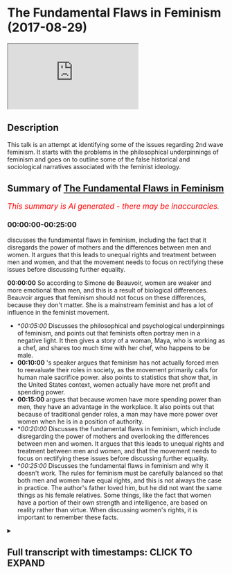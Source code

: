 # The Fundamental Flaws in Feminism (2017-08-29)

<iframe loading='lazy' allow='autoplay' src='https://www.youtube.com/embed/IKhIeCF1kPY'></iframe>

## Description

This talk is an attempt at identifying some of the issues regarding 2nd wave feminism. It starts with the problems in the  philosophical underpinnings of feminism and goes on to outline some of the false historical and sociological narratives associated with the feminist ideology.

## Summary of [The Fundamental Flaws in Feminism](https://www.youtube.com/watch?v=IKhIeCF1kPY)


*<span style="color:red; font-size:125%">This summary is AI generated - there may be inaccuracies</span>. [](/)*

### <a onclick="modifyYTiframeseektime('0')">00:00:00-00:25:00</a>

 discusses the fundamental flaws in feminism, including the fact that it disregards the power of mothers and the differences between men and women. It argues that this leads to unequal rights and treatment between men and women, and that the movement needs to focus on rectifying these issues before discussing further equality.

**<a onclick="modifyYTiframeseektime('0')">00:00:00</a>** So according to Simone de Beauvoir, women are weaker and more emotional than men, and this is a result of biological differences. Beauvoir argues that feminism should not focus on these differences, because they don't matter. She is a mainstream feminist and has a lot of influence in the feminist movement.
* **<a onclick="modifyYTiframeseektime('300')">00:05:00</a>* Discusses the philosophical and psychological underpinnings of feminism, and points out that feminists often portray men in a negative light. It then gives a story of a woman, Maya, who is working as a chef, and shares too much time with her chef, who happens to be male.
* **<a onclick="modifyYTiframeseektime('600')">00:10:00</a>** 's speaker argues that feminism has not actually forced men to reevaluate their roles in society, as the movement primarily calls for human male sacrifice power. also points to statistics that show that, in the United States context, women actually have more net profit and spending power.
* **<a onclick="modifyYTiframeseektime('900')">00:15:00</a>**  argues that because women have more spending power than men, they have an advantage in the workplace. It also points out that because of traditional gender roles, a man may have more power over women when he is in a position of authority.
* **<a onclick="modifyYTiframeseektime('1200')">00:20:00</a>* Discusses the fundamental flaws in feminism, which include disregarding the power of mothers and overlooking the differences between men and women. It argues that this leads to unequal rights and treatment between men and women, and that the movement needs to focus on rectifying these issues before discussing further equality.
* **<a onclick="modifyYTiframeseektime('1500')">00:25:00</a>* Discusses the fundamental flaws in feminism and why it doesn't work. The rules for feminism must be carefully balanced so that both men and women have equal rights, and this is not always the case in practice. The author's father loved him, but he did not want the same things as his female relatives. Some things, like the fact that women have a portion of their own strength and intelligence, are based on reality rather than virtue. When discussing women's rights, it is important to remember these facts.

<details><summary><h2>Full transcript with timestamps: CLICK TO EXPAND</h2></summary>

<a onclick="modifyYTiframeseektime('3')">0:00:03</a> so me also that he would you be  
<a onclick="modifyYTiframeseektime('9')">0:00:09</a> Authority Sweden is the most we're here  
<a onclick="modifyYTiframeseektime('13')">0:00:13</a> in Sweden obviously and it's the most  
<a onclick="modifyYTiframeseektime('15')">0:00:15</a> feministic country in the world  
<a onclick="modifyYTiframeseektime('17')">0:00:17</a> according to statistics let me just do  
<a onclick="modifyYTiframeseektime('18')">0:00:18</a> this as a matter of try to see what's  
<a onclick="modifyYTiframeseektime('22')">0:00:22</a> going on here put your hands up with  
<a onclick="modifyYTiframeseektime('24')">0:00:24</a> your families let's just okay let's get  
<a onclick="modifyYTiframeseektime('35')">0:00:35</a> started but I'm gonna read something out  
<a onclick="modifyYTiframeseektime('37')">0:00:37</a> ladies and gentlemen and we'll read  
<a onclick="modifyYTiframeseektime('40')">0:00:40</a> something now what I want you guys to do  
<a onclick="modifyYTiframeseektime('43')">0:00:43</a> are we to pay attention and I want you  
<a onclick="modifyYTiframeseektime('47')">0:00:47</a> to tell me whether you think what I'm  
<a onclick="modifyYTiframeseektime('49')">0:00:49</a> about to read out is sexist or not yeah  
<a onclick="modifyYTiframeseektime('52')">0:00:52</a> according to feminism are put into your  
<a onclick="modifyYTiframeseektime('53')">0:00:53</a> belief of feminism if you think I'm  
<a onclick="modifyYTiframeseektime('56')">0:00:56</a> about to read out a second story read  
<a onclick="modifyYTiframeseektime('57')">0:00:57</a> out if I say woman is more emotional  
<a onclick="modifyYTiframeseektime('63')">0:01:03</a> woman is more emotional nervous and  
<a onclick="modifyYTiframeseektime('67')">0:01:07</a> irritable and usually can manifest  
<a onclick="modifyYTiframeseektime('70')">0:01:10</a> serious psychological problems woman  
<a onclick="modifyYTiframeseektime('75')">0:01:15</a> have hormones which mean they are more  
<a onclick="modifyYTiframeseektime('77')">0:01:17</a> which way they have more stability and  
<a onclick="modifyYTiframeseektime('80')">0:01:20</a> less control make them more emotional  
<a onclick="modifyYTiframeseektime('83')">0:01:23</a> which is directly linked to vascular  
<a onclick="modifyYTiframeseektime('85')">0:01:25</a> variations palpitations redness and so  
<a onclick="modifyYTiframeseektime('89')">0:01:29</a> on and they are thus subject to  
<a onclick="modifyYTiframeseektime('91')">0:01:31</a> convulsive attacks Tears  
<a onclick="modifyYTiframeseektime('93')">0:01:33</a> nervous laughter hysterics woman is  
<a onclick="modifyYTiframeseektime('96')">0:01:36</a> weaker than man she has less muscular  
<a onclick="modifyYTiframeseektime('100')">0:01:40</a> strength fewer red blood cells a lesser  
<a onclick="modifyYTiframeseektime('103')">0:01:43</a> respiratory capacity she runs less  
<a onclick="modifyYTiframeseektime('106')">0:01:46</a> quickly lift  
<a onclick="modifyYTiframeseektime('108')">0:01:48</a> heavy weights there is practically no  
<a onclick="modifyYTiframeseektime('110')">0:01:50</a> sport in which she can compete with him  
<a onclick="modifyYTiframeseektime('113')">0:01:53</a> she cannot enter a fight with a man  
<a onclick="modifyYTiframeseektime('117')">0:01:57</a> added to that is instability lack of  
<a onclick="modifyYTiframeseektime('120')">0:02:00</a> control and fragility that we discussed  
<a onclick="modifyYTiframeseektime('125')">0:02:05</a> these are facts her grasp of the world  
<a onclick="modifyYTiframeseektime('129')">0:02:09</a> is thus more limited  
<a onclick="modifyYTiframeseektime('133')">0:02:13</a> chassé less firmness and perseverance in  
<a onclick="modifyYTiframeseektime('136')">0:02:16</a> the projects that she is also less able  
<a onclick="modifyYTiframeseektime('139')">0:02:19</a> to carry out my sense of my business  
<a onclick="modifyYTiframeseektime('142')">0:02:22</a> it sounds one as be honest it sounds  
<a onclick="modifyYTiframeseektime('145')">0:02:25</a> from a feministic perspective very  
<a onclick="modifyYTiframeseektime('147')">0:02:27</a> sexist but when you see who wrote this  
<a onclick="modifyYTiframeseektime('150')">0:02:30</a> it becomes quite interesting because the  
<a onclick="modifyYTiframeseektime('153')">0:02:33</a> person who wrote these things is Simone  
<a onclick="modifyYTiframeseektime('157')">0:02:37</a> de Beauvoir who wrote a book called the  
<a onclick="modifyYTiframeseektime('159')">0:02:39</a> second sex which is a French book which  
<a onclick="modifyYTiframeseektime('161')">0:02:41</a> is translated into many different  
<a onclick="modifyYTiframeseektime('163')">0:02:43</a> languages in 1949 sure Isis from page 42  
<a onclick="modifyYTiframeseektime('167')">0:02:47</a> to 46 47 you can look at this yourself  
<a onclick="modifyYTiframeseektime('169')">0:02:49</a> she's a feminist in fact not only any  
<a onclick="modifyYTiframeseektime('170')">0:02:50</a> feminists and not radical feminists for  
<a onclick="modifyYTiframeseektime('173')">0:02:53</a> she is a mainstream feminist which not  
<a onclick="modifyYTiframeseektime('177')">0:02:57</a> only laid the groundwork for other  
<a onclick="modifyYTiframeseektime('182')">0:03:02</a> feminists to come but she led thus the  
<a onclick="modifyYTiframeseektime('186')">0:03:06</a> erotic one philosophical underpinnings  
<a onclick="modifyYTiframeseektime('188')">0:03:08</a> of you could say even all of feminism in  
<a onclick="modifyYTiframeseektime('191')">0:03:11</a> a second way she is very very  
<a onclick="modifyYTiframeseektime('193')">0:03:13</a> influential in the feminist movement so  
<a onclick="modifyYTiframeseektime('195')">0:03:15</a> why would she say these things I mean it  
<a onclick="modifyYTiframeseektime('197')">0:03:17</a> sounds like she's going against women in  
<a onclick="modifyYTiframeseektime('199')">0:03:19</a> if I said this as a man and not promised  
<a onclick="modifyYTiframeseektime('202')">0:03:22</a> or qualified the fact that it was a  
<a onclick="modifyYTiframeseektime('204')">0:03:24</a> woman who said it was actually a main  
<a onclick="modifyYTiframeseektime('206')">0:03:26</a> feminist I could be attacked but the  
<a onclick="modifyYTiframeseektime('209')">0:03:29</a> reason why she says this and her  
<a onclick="modifyYTiframeseektime('211')">0:03:31</a> argument is as follows am how argument  
<a onclick="modifyYTiframeseektime('216')">0:03:36</a> is yes and this is the argument of  
<a onclick="modifyYTiframeseektime('218')">0:03:38</a> feminism okay the argument is yes there  
<a onclick="modifyYTiframeseektime('222')">0:03:42</a> are biological differences between men  
<a onclick="modifyYTiframeseektime('224')">0:03:44</a> and women we agree men are stronger  
<a onclick="modifyYTiframeseektime('226')">0:03:46</a> women are more emotional we understand  
<a onclick="modifyYTiframeseektime('229')">0:03:49</a> that for the most part is a true  
<a onclick="modifyYTiframeseektime('231')">0:03:51</a> statement she says we know that but her  
<a onclick="modifyYTiframeseektime('233')">0:03:53</a> argument is as follows ladies and  
<a onclick="modifyYTiframeseektime('234')">0:03:54</a> gentlemen you must know the  
<a onclick="modifyYTiframeseektime('237')">0:03:57</a> or feminism especially second wave  
<a onclick="modifyYTiframeseektime('239')">0:03:59</a> feminism the argument yes there are  
<a onclick="modifyYTiframeseektime('241')">0:04:01</a> differences however it doesn't matter  
<a onclick="modifyYTiframeseektime('246')">0:04:06</a> this is basically the other and why  
<a onclick="modifyYTiframeseektime('249')">0:04:09</a> doesn't it matter okay  
<a onclick="modifyYTiframeseektime('250')">0:04:10</a> the feminists will argue and this is  
<a onclick="modifyYTiframeseektime('253')">0:04:13</a> exactly her argument there is and this  
<a onclick="modifyYTiframeseektime('255')">0:04:15</a> is going to be a little bit complicated  
<a onclick="modifyYTiframeseektime('257')">0:04:17</a> but try your best to understand okay  
<a onclick="modifyYTiframeseektime('260')">0:04:20</a> try your best understand in philosophy  
<a onclick="modifyYTiframeseektime('263')">0:04:23</a> there's something called existentialism  
<a onclick="modifyYTiframeseektime('265')">0:04:25</a> and there's something called  
<a onclick="modifyYTiframeseektime('267')">0:04:27</a> essentialism okay so complicated  
<a onclick="modifyYTiframeseektime('270')">0:04:30</a> essentialism is the fact that you have  
<a onclick="modifyYTiframeseektime('274')">0:04:34</a> certain characteristics  
<a onclick="modifyYTiframeseektime('275')">0:04:35</a> it could be biological it could be  
<a onclick="modifyYTiframeseektime('277')">0:04:37</a> spiritual it could be whatever  
<a onclick="modifyYTiframeseektime('279')">0:04:39</a> characteristics that are part of you as  
<a onclick="modifyYTiframeseektime('281')">0:04:41</a> a human being  
<a onclick="modifyYTiframeseektime('281')">0:04:41</a> and your function is a result of those  
<a onclick="modifyYTiframeseektime('286')">0:04:46</a> things which are endowed to you they're  
<a onclick="modifyYTiframeseektime('288')">0:04:48</a> things that you have yet exist actualism  
<a onclick="modifyYTiframeseektime('292')">0:04:52</a> is the idea that you have to kind of  
<a onclick="modifyYTiframeseektime('294')">0:04:54</a> make your own purpose in life  
<a onclick="modifyYTiframeseektime('296')">0:04:56</a> this objective is your purpose in life  
<a onclick="modifyYTiframeseektime('298')">0:04:58</a> yeah so essentialism is that you act  
<a onclick="modifyYTiframeseektime('301')">0:05:01</a> according to what your your composition  
<a onclick="modifyYTiframeseektime('304')">0:05:04</a> is your essential composition and  
<a onclick="modifyYTiframeseektime('307')">0:05:07</a> existentialism as you make your own  
<a onclick="modifyYTiframeseektime('309')">0:05:09</a> purpose you make your own subjective  
<a onclick="modifyYTiframeseektime('311')">0:05:11</a> purpose and this is especially on Paul  
<a onclick="modifyYTiframeseektime('315')">0:05:15</a> Sartre exists tension is among other  
<a onclick="modifyYTiframeseektime('316')">0:05:16</a> people the feminist movement and the  
<a onclick="modifyYTiframeseektime('320')">0:05:20</a> philosophy the philosophy of feminism is  
<a onclick="modifyYTiframeseektime('323')">0:05:23</a> based really on intersectionality which  
<a onclick="modifyYTiframeseektime('324')">0:05:24</a> means we don't care about the  
<a onclick="modifyYTiframeseektime('326')">0:05:26</a> differences between man and woman for  
<a onclick="modifyYTiframeseektime('328')">0:05:28</a> the most part which are biological or  
<a onclick="modifyYTiframeseektime('331')">0:05:31</a> emotional or psychological despite those  
<a onclick="modifyYTiframeseektime('333')">0:05:33</a> differences there should be equality  
<a onclick="modifyYTiframeseektime('335')">0:05:35</a> gender status understanding yet despite  
<a onclick="modifyYTiframeseektime('339')">0:05:39</a> those differences there should be  
<a onclick="modifyYTiframeseektime('340')">0:05:40</a> equality but the question will come  
<a onclick="modifyYTiframeseektime('342')">0:05:42</a> first question we have a right to ask as  
<a onclick="modifyYTiframeseektime('344')">0:05:44</a> critical thinkers never write to us as  
<a onclick="modifyYTiframeseektime('347')">0:05:47</a> question why why should we follow  
<a onclick="modifyYTiframeseektime('352')">0:05:52</a> something subjective and why should we  
<a onclick="modifyYTiframeseektime('357')">0:05:57</a> disregard the essential properties of  
<a onclick="modifyYTiframeseektime('359')">0:05:59</a> things why should we disregard the  
<a onclick="modifyYTiframeseektime('361')">0:06:01</a> differences between men and women  
<a onclick="modifyYTiframeseektime('363')">0:06:03</a> why what proof do you have of that  
<a onclick="modifyYTiframeseektime('365')">0:06:05</a> what's the reason for that what's the  
<a onclick="modifyYTiframeseektime('367')">0:06:07</a> logic behind it and there are questions  
<a onclick="modifyYTiframeseektime('372')">0:06:12</a> that you could ask wouldn't it mean you  
<a onclick="modifyYTiframeseektime('374')">0:06:14</a> can ask is it the case is it possible  
<a onclick="modifyYTiframeseektime('376')">0:06:16</a> that when you strip men and women from  
<a onclick="modifyYTiframeseektime('379')">0:06:19</a> Delos a paternal / maternal instinct  
<a onclick="modifyYTiframeseektime('381')">0:06:21</a> meaning a man's what psychological of to  
<a onclick="modifyYTiframeseektime('385')">0:06:25</a> be a father or mother's want to be a  
<a onclick="modifyYTiframeseektime('387')">0:06:27</a> mother and you strip them away from  
<a onclick="modifyYTiframeseektime('389')">0:06:29</a> these notions would that have an effect  
<a onclick="modifyYTiframeseektime('391')">0:06:31</a> on them cycling these are saying if  
<a onclick="modifyYTiframeseektime('395')">0:06:35</a> you're saying that children sorry if  
<a onclick="modifyYTiframeseektime('398')">0:06:38</a> you're saying that your essence your  
<a onclick="modifyYTiframeseektime('400')">0:06:40</a> biological essence is not really we  
<a onclick="modifyYTiframeseektime('402')">0:06:42</a> don't care about it so long as equality  
<a onclick="modifyYTiframeseektime('405')">0:06:45</a> is oh so much footage is concerned the  
<a onclick="modifyYTiframeseektime('407')">0:06:47</a> question is why  
<a onclick="modifyYTiframeseektime('408')">0:06:48</a> now here's another point de Beauvoir the  
<a onclick="modifyYTiframeseektime('412')">0:06:52</a> same woman  
<a onclick="modifyYTiframeseektime('412')">0:06:52</a> and this is why personally I cannot  
<a onclick="modifyYTiframeseektime('415')">0:06:55</a> identify with feminism I'll tell you the  
<a onclick="modifyYTiframeseektime('417')">0:06:57</a> reason because of these things she  
<a onclick="modifyYTiframeseektime('420')">0:07:00</a> paints a picture of males men males not  
<a onclick="modifyYTiframeseektime('424')">0:07:04</a> just males in the human species but  
<a onclick="modifyYTiframeseektime('426')">0:07:06</a> males everywhere as actually inheriting  
<a onclick="modifyYTiframeseektime('430')">0:07:10</a> a kind of original sin or finger man let  
<a onclick="modifyYTiframeseektime('432')">0:07:12</a> me say where she writes talking about  
<a onclick="modifyYTiframeseektime('435')">0:07:15</a> mammals she goes the most concrete and  
<a onclick="modifyYTiframeseektime('437')">0:07:17</a> most individual life life is found in  
<a onclick="modifyYTiframeseektime('439')">0:07:19</a> mammals the split of the two vital  
<a onclick="modifyYTiframeseektime('440')">0:07:20</a> moments maintaining and creating takes  
<a onclick="modifyYTiframeseektime('442')">0:07:22</a> place definitively in the separation of  
<a onclick="modifyYTiframeseektime('443')">0:07:23</a> the sexes it is branching out and  
<a onclick="modifyYTiframeseektime('445')">0:07:25</a> considering marching out only in  
<a onclick="modifyYTiframeseektime('448')">0:07:28</a> vertebrates the mothers has the closest  
<a onclick="modifyYTiframeseektime('450')">0:07:30</a> connection to her offspring while the  
<a onclick="modifyYTiframeseektime('451')">0:07:31</a> father is more interested the whole  
<a onclick="modifyYTiframeseektime('454')">0:07:34</a> organism of the female is adapted to and  
<a onclick="modifyYTiframeseektime('456')">0:07:36</a> determined by the servitude of maternity  
<a onclick="modifyYTiframeseektime('458')">0:07:38</a> while sexual promotive is the interest  
<a onclick="modifyYTiframeseektime('459')">0:07:39</a> of the male mimicking Annie she say  
<a onclick="modifyYTiframeseektime('462')">0:07:42</a> males by nature wanted to an email by  
<a onclick="modifyYTiframeseektime('464')">0:07:44</a> nature not just human beings but  
<a onclick="modifyYTiframeseektime('466')">0:07:46</a> generally they want to they're by nature  
<a onclick="modifyYTiframeseektime('469')">0:07:49</a> yeah dominating they put women in  
<a onclick="modifyYTiframeseektime('472')">0:07:52</a> servitude positions we have to change  
<a onclick="modifyYTiframeseektime('474')">0:07:54</a> that you understand so what we have to  
<a onclick="modifyYTiframeseektime('477')">0:07:57</a> accept as men if you want to be  
<a onclick="modifyYTiframeseektime('478')">0:07:58</a> now you have to accept that you are born  
<a onclick="modifyYTiframeseektime('481')">0:08:01</a> as an oppressor by nature you're born as  
<a onclick="modifyYTiframeseektime('485')">0:08:05</a> a bad man just by virtue of being a male  
<a onclick="modifyYTiframeseektime('489')">0:08:09</a> that you have a prerogative  
<a onclick="modifyYTiframeseektime('491')">0:08:11</a> which means you you're going to want to  
<a onclick="modifyYTiframeseektime('492')">0:08:12</a> suppress a woman and in whatever which  
<a onclick="modifyYTiframeseektime('495')">0:08:15</a> way this is the kind of thing that  
<a onclick="modifyYTiframeseektime('497')">0:08:17</a> Simone de Beauvoir is trying to espouse  
<a onclick="modifyYTiframeseektime('499')">0:08:19</a> so the question here really is is this  
<a onclick="modifyYTiframeseektime('503')">0:08:23</a> substantiated psychologically  
<a onclick="modifyYTiframeseektime('506')">0:08:26</a> philosophically emotionally and  
<a onclick="modifyYTiframeseektime('507')">0:08:27</a> economically another thing could be this  
<a onclick="modifyYTiframeseektime('510')">0:08:30</a> and this is something I really want to  
<a onclick="modifyYTiframeseektime('511')">0:08:31</a> work because we talked about number one  
<a onclick="modifyYTiframeseektime('513')">0:08:33</a> the philosophical underpinnings of  
<a onclick="modifyYTiframeseektime('515')">0:08:35</a> feminism and the psychological  
<a onclick="modifyYTiframeseektime('517')">0:08:37</a> ramifications of it but a secondary  
<a onclick="modifyYTiframeseektime('519')">0:08:39</a> question are you guys with me yeah a  
<a onclick="modifyYTiframeseektime('522')">0:08:42</a> secondary question is has feminism  
<a onclick="modifyYTiframeseektime('525')">0:08:45</a> misinterpreted history come tell me so  
<a onclick="modifyYTiframeseektime('529')">0:08:49</a> yourself ma'am I want you to I'm gonna  
<a onclick="modifyYTiframeseektime('530')">0:08:50</a> give you a story let's make this total  
<a onclick="modifyYTiframeseektime('533')">0:08:53</a> more the story before we make the story  
<a onclick="modifyYTiframeseektime('536')">0:08:56</a> I want to say something one of the  
<a onclick="modifyYTiframeseektime('537')">0:08:57</a> things that feminism says and if you  
<a onclick="modifyYTiframeseektime('539')">0:08:59</a> look at almost any book of the second  
<a onclick="modifyYTiframeseektime('541')">0:09:01</a> wave one thing is common which is that  
<a onclick="modifyYTiframeseektime('544')">0:09:04</a> mothers wives their servants or slaves  
<a onclick="modifyYTiframeseektime('547')">0:09:07</a> Simone Simone de Beauvoir actually pulls  
<a onclick="modifyYTiframeseektime('550')">0:09:10</a> them slaves if you're a mother or if  
<a onclick="modifyYTiframeseektime('552')">0:09:12</a> you're a wife you are safe yes why  
<a onclick="modifyYTiframeseektime('555')">0:09:15</a> because you're in the house yeah you're  
<a onclick="modifyYTiframeseektime('558')">0:09:18</a> doing all the work of that man all right  
<a onclick="modifyYTiframeseektime('560')">0:09:20</a> good you're cooking for him you're  
<a onclick="modifyYTiframeseektime('562')">0:09:22</a> cleaning for him you know getting paid  
<a onclick="modifyYTiframeseektime('563')">0:09:23</a> for it okay you're a slave you're  
<a onclick="modifyYTiframeseektime('566')">0:09:26</a> looking after his children  
<a onclick="modifyYTiframeseektime('568')">0:09:28</a> you are a slave this is the feminist  
<a onclick="modifyYTiframeseektime('571')">0:09:31</a> narrative okay let me give you a story  
<a onclick="modifyYTiframeseektime('576')">0:09:36</a> imagine we have a woman what's the  
<a onclick="modifyYTiframeseektime('578')">0:09:38</a> popular Swedish name for almond given  
<a onclick="modifyYTiframeseektime('586')">0:09:46</a> that let's go with the chef's preference  
<a onclick="modifyYTiframeseektime('588')">0:09:48</a> is this actually alright come on Maya  
<a onclick="modifyYTiframeseektime('591')">0:09:51</a> and I share too much time with this  
<a onclick="modifyYTiframeseektime('603')">0:10:03</a> guy's so I'm is a popular feminist name  
<a onclick="modifyYTiframeseektime('612')">0:10:12</a> woman's name let's say you guys okay  
<a onclick="modifyYTiframeseektime('615')">0:10:15</a> listen to this I know she's at home now  
<a onclick="modifyYTiframeseektime('619')">0:10:19</a> yeah she has a husband and feels obliged  
<a onclick="modifyYTiframeseektime('624')">0:10:24</a> and in this context is a story should to  
<a onclick="modifyYTiframeseektime('627')">0:10:27</a> go out and work for her husband she has  
<a onclick="modifyYTiframeseektime('630')">0:10:30</a> to make the money in the house yeah the  
<a onclick="modifyYTiframeseektime('632')">0:10:32</a> husband stays home his name is Oliver  
<a onclick="modifyYTiframeseektime('635')">0:10:35</a> okay Oliver stays at home and Isaac is  
<a onclick="modifyYTiframeseektime('643')">0:10:43</a> the one who's making the money yes she  
<a onclick="modifyYTiframeseektime('646')">0:10:46</a> spends the money on her husband and the  
<a onclick="modifyYTiframeseektime('648')">0:10:48</a> children okay now a big siren is there  
<a onclick="modifyYTiframeseektime('656')">0:10:56</a> yeah and it is a big servant and it says  
<a onclick="modifyYTiframeseektime('658')">0:10:58</a> that there is a war going on and a lot  
<a onclick="modifyYTiframeseektime('662')">0:11:02</a> has to go out and all of the women and  
<a onclick="modifyYTiframeseektime('665')">0:11:05</a> society have to go out by force and  
<a onclick="modifyYTiframeseektime('667')">0:11:07</a> fight for the lives of the men okay they  
<a onclick="modifyYTiframeseektime('672')">0:11:12</a> have to go out she has to go and fight  
<a onclick="modifyYTiframeseektime('674')">0:11:14</a> for the lives of the men by force not  
<a onclick="modifyYTiframeseektime('676')">0:11:16</a> just as not an option she has to fight  
<a onclick="modifyYTiframeseektime('678')">0:11:18</a> for them Anna works in a coal mining  
<a onclick="modifyYTiframeseektime('681')">0:11:21</a> place you know the coal mining when you  
<a onclick="modifyYTiframeseektime('683')">0:11:23</a> go underneath and you train and every  
<a onclick="modifyYTiframeseektime('685')">0:11:25</a> time man is in that place rocks day for  
<a onclick="modifyYTiframeseektime('689')">0:11:29</a> me Anna they fought you know big rocks  
<a onclick="modifyYTiframeseektime('693')">0:11:33</a> so Anna's everyday she's at risk of  
<a onclick="modifyYTiframeseektime('695')">0:11:35</a> death anna has a friend called Lizzie  
<a onclick="modifyYTiframeseektime('699')">0:11:39</a> and she works in a garbage you know  
<a onclick="modifyYTiframeseektime('702')">0:11:42</a> cleaning garbage and she has lots of  
<a onclick="modifyYTiframeseektime('705')">0:11:45</a> problems hernia this  
<a onclick="modifyYTiframeseektime('708')">0:11:48</a> Anna goes back to her husband Oliver and  
<a onclick="modifyYTiframeseektime('712')">0:11:52</a> Oliver says to Haman you know I believe  
<a onclick="modifyYTiframeseektime('715')">0:11:55</a> I'm a slave in this relationship you  
<a onclick="modifyYTiframeseektime('719')">0:11:59</a> know you have all the power you're going  
<a onclick="modifyYTiframeseektime('724')">0:12:04</a> out there making all the money and you  
<a onclick="modifyYTiframeseektime('730')">0:12:10</a> have all the power  
<a onclick="modifyYTiframeseektime('731')">0:12:11</a> I'm a slave but then Anna says listen  
<a onclick="modifyYTiframeseektime('738')">0:12:18</a> actually I don't think that's right I  
<a onclick="modifyYTiframeseektime('740')">0:12:20</a> risk my life for this family how many  
<a onclick="modifyYTiframeseektime('743')">0:12:23</a> wars have we gone through I nearly died  
<a onclick="modifyYTiframeseektime('746')">0:12:26</a> in war Anna says and it goes on to say  
<a onclick="modifyYTiframeseektime('750')">0:12:30</a> the reason why I haven't got the finger  
<a onclick="modifyYTiframeseektime('752')">0:12:32</a> is because it was blown up by the enemy  
<a onclick="modifyYTiframeseektime('754')">0:12:34</a> in war Anna continues and Anna says in  
<a onclick="modifyYTiframeseektime('762')">0:12:42</a> fact all the money I make almost of at  
<a onclick="modifyYTiframeseektime('766')">0:12:46</a> least goes to you and the kids so how  
<a onclick="modifyYTiframeseektime('769')">0:12:49</a> can you be calling me a slave Oliver  
<a onclick="modifyYTiframeseektime('772')">0:12:52</a> when it's more likely that I am the  
<a onclick="modifyYTiframeseektime('774')">0:12:54</a> slave Anna says I'm giving you all my  
<a onclick="modifyYTiframeseektime('780')">0:13:00</a> money most of my money and I come home  
<a onclick="modifyYTiframeseektime('785')">0:13:05</a> try it because I've lifted lots of heavy  
<a onclick="modifyYTiframeseektime('787')">0:13:07</a> stuff and you're telling me that you're  
<a onclick="modifyYTiframeseektime('789')">0:13:09</a> my slave if you're a slave to me  
<a onclick="modifyYTiframeseektime('791')">0:13:11</a> how does that even make sense I'm the  
<a onclick="modifyYTiframeseektime('793')">0:13:13</a> one doing all the work in this  
<a onclick="modifyYTiframeseektime('794')">0:13:14</a> relationship Solomon says no y'all doing  
<a onclick="modifyYTiframeseektime('799')">0:13:19</a> all the work and he has got point look  
<a onclick="modifyYTiframeseektime('800')">0:13:20</a> I'm not looking after the kids I'm doing  
<a onclick="modifyYTiframeseektime('803')">0:13:23</a> a bill cleaning and cooking yeah for  
<a onclick="modifyYTiframeseektime('805')">0:13:25</a> some didn't work so I'm Suzy I  
<a onclick="modifyYTiframeseektime('806')">0:13:26</a> appreciate actually you're right what I  
<a onclick="modifyYTiframeseektime('810')">0:13:30</a> just described him I've described the  
<a onclick="modifyYTiframeseektime('813')">0:13:33</a> reality of the feminist movement whereby  
<a onclick="modifyYTiframeseektime('816')">0:13:36</a> the feminist movement has forced us to  
<a onclick="modifyYTiframeseektime('819')">0:13:39</a> reevaluate the roles of women in society  
<a onclick="modifyYTiframeseektime('824')">0:13:44</a> but has not forced us to reevaluate the  
<a onclick="modifyYTiframeseektime('827')">0:13:47</a> roles of men in society  
<a onclick="modifyYTiframeseektime('832')">0:13:52</a> the feminist movement is a movement  
<a onclick="modifyYTiframeseektime('834')">0:13:54</a> which calls human male sacrifice power  
<a onclick="modifyYTiframeseektime('841')">0:14:01</a> there's an interesting book written by  
<a onclick="modifyYTiframeseektime('844')">0:14:04</a> his name is Warren Ferran and he wrote  
<a onclick="modifyYTiframeseektime('848')">0:14:08</a> the myth of male power a lot of the  
<a onclick="modifyYTiframeseektime('849')">0:14:09</a> statistics indicate why I'm saying him  
<a onclick="modifyYTiframeseektime('852')">0:14:12</a> whorl  
<a onclick="modifyYTiframeseektime('853')">0:14:13</a> farad he says in the book that according  
<a onclick="modifyYTiframeseektime('857')">0:14:17</a> to his research she wrote this book in  
<a onclick="modifyYTiframeseektime('858')">0:14:18</a> 93 and then in 2001 he kind of done a  
<a onclick="modifyYTiframeseektime('860')">0:14:20</a> second copy whatever so he's constantly  
<a onclick="modifyYTiframeseektime('862')">0:14:22</a> looking at the statistics he says first  
<a onclick="modifyYTiframeseektime('865')">0:14:25</a> and foremost men if you look at okay  
<a onclick="modifyYTiframeseektime('869')">0:14:29</a> because feminists will say but looked as  
<a onclick="modifyYTiframeseektime('870')">0:14:30</a> a gender gap it men make more than women  
<a onclick="modifyYTiframeseektime('872')">0:14:32</a> in work and this has lots of problems he  
<a onclick="modifyYTiframeseektime('875')">0:14:35</a> says this is not true and you know why  
<a onclick="modifyYTiframeseektime('876')">0:14:36</a> he says it's not true he says you're  
<a onclick="modifyYTiframeseektime('878')">0:14:38</a> comparing the wrong things why are you  
<a onclick="modifyYTiframeseektime('879')">0:14:39</a> comparing the fact that a man is making  
<a onclick="modifyYTiframeseektime('883')">0:14:43</a> more than a woman as a gross income and  
<a onclick="modifyYTiframeseektime('885')">0:14:45</a> not comparing the fact that women have  
<a onclick="modifyYTiframeseektime('889')">0:14:49</a> more as net profit and spending money  
<a onclick="modifyYTiframeseektime('891')">0:14:51</a> and he said using statistics and his  
<a onclick="modifyYTiframeseektime('894')">0:14:54</a> books and he confides in his and knows  
<a onclick="modifyYTiframeseektime('895')">0:14:55</a> of his books that actually the United  
<a onclick="modifyYTiframeseektime('897')">0:14:57</a> States context a woman have more net  
<a onclick="modifyYTiframeseektime('900')">0:15:00</a> spending power than men factor have  
<a onclick="modifyYTiframeseektime('902')">0:15:02</a> fourteen thousand pounds per year  
<a onclick="modifyYTiframeseektime('903')">0:15:03</a> fourteen thousand dollars between and  
<a onclick="modifyYTiframeseektime('905')">0:15:05</a> men have ten thousand so he shows that  
<a onclick="modifyYTiframeseektime('908')">0:15:08</a> even if you go now to anymore that the  
<a onclick="modifyYTiframeseektime('912')">0:15:12</a> majority of the world is tailoring  
<a onclick="modifyYTiframeseektime('914')">0:15:14</a> woman's preferences why because women  
<a onclick="modifyYTiframeseektime('917')">0:15:17</a> have more spending power so that repeat  
<a onclick="modifyYTiframeseektime('919')">0:15:19</a> the people the advertisers and the  
<a onclick="modifyYTiframeseektime('920')">0:15:20</a> companies they have to facilitate for  
<a onclick="modifyYTiframeseektime('923')">0:15:23</a> women in otherwise he says women are too  
<a onclick="modifyYTiframeseektime('925')">0:15:25</a> big businesses like bosses because they  
<a onclick="modifyYTiframeseektime('929')">0:15:29</a> are shaping spending habits and shaping  
<a onclick="modifyYTiframeseektime('933')">0:15:33</a> the products are being sold because  
<a onclick="modifyYTiframeseektime('937')">0:15:37</a> obviously demand equals supply did the  
<a onclick="modifyYTiframeseektime('939')">0:15:39</a> supply of this is economics it's basic  
<a onclick="modifyYTiframeseektime('941')">0:15:41</a> economics and he says also that the  
<a onclick="modifyYTiframeseektime('945')">0:15:45</a> draft distorted him up into drugs or the  
<a onclick="modifyYTiframeseektime('948')">0:15:48</a> obligatory military service if it had  
<a onclick="modifyYTiframeseektime('951')">0:15:51</a> been imposed upon women every feminist  
<a onclick="modifyYTiframeseektime('953')">0:15:53</a> would say this is something  
<a onclick="modifyYTiframeseektime('954')">0:15:54</a> cannot be tolerated because why happen  
<a onclick="modifyYTiframeseektime('957')">0:15:57</a> you force women to fight like me just in  
<a onclick="modifyYTiframeseektime('959')">0:15:59</a> the same way I would argue that you can  
<a onclick="modifyYTiframeseektime('961')">0:16:01</a> force men to do that for all of  
<a onclick="modifyYTiframeseektime('964')">0:16:04</a> civilization and all of the countries of  
<a onclick="modifyYTiframeseektime('966')">0:16:06</a> humanity I don't know one country in the  
<a onclick="modifyYTiframeseektime('969')">0:16:09</a> whole of human history which has forced  
<a onclick="modifyYTiframeseektime('972')">0:16:12</a> women to fight and die for men I don't  
<a onclick="modifyYTiframeseektime('975')">0:16:15</a> know our country no one and you can  
<a onclick="modifyYTiframeseektime('979')">0:16:19</a> compare this with slavery well lie if  
<a onclick="modifyYTiframeseektime('982')">0:16:22</a> anything is going to be slavery is this  
<a onclick="modifyYTiframeseektime('984')">0:16:24</a> slaves black slaves that worked in  
<a onclick="modifyYTiframeseektime('987')">0:16:27</a> American cotton picking farms picking  
<a onclick="modifyYTiframeseektime('990')">0:16:30</a> cotton and risking their lives are more  
<a onclick="modifyYTiframeseektime('992')">0:16:32</a> closely correlated to those men in war  
<a onclick="modifyYTiframeseektime('995')">0:16:35</a> who are dying for the future of their  
<a onclick="modifyYTiframeseektime('997')">0:16:37</a> countries which means that their women  
<a onclick="modifyYTiframeseektime('999')">0:16:39</a> and children will be protected there is  
<a onclick="modifyYTiframeseektime('1001')">0:16:41</a> more of a parallel with men's and men's  
<a onclick="modifyYTiframeseektime('1004')">0:16:44</a> jobs and occupations in slavery than  
<a onclick="modifyYTiframeseektime('1006')">0:16:46</a> there is with women's in slavery because  
<a onclick="modifyYTiframeseektime('1007')">0:16:47</a> there's more hazardous occupations 99%  
<a onclick="modifyYTiframeseektime('1010')">0:16:50</a> of hazardous occupations according to  
<a onclick="modifyYTiframeseektime('1012')">0:16:52</a> him 99% of 99% of hazardous occupations  
<a onclick="modifyYTiframeseektime('1022')">0:17:02</a> are occupied by men I want you to think  
<a onclick="modifyYTiframeseektime('1024')">0:17:04</a> about one thing in this way says in the  
<a onclick="modifyYTiframeseektime('1025')">0:17:05</a> book he says think about the fact that  
<a onclick="modifyYTiframeseektime('1027')">0:17:07</a> women occupy about 99 percent of safe  
<a onclick="modifyYTiframeseektime('1030')">0:17:10</a> occupations likes being a secretary yeah  
<a onclick="modifyYTiframeseektime('1033')">0:17:13</a> most as put into him in American context  
<a onclick="modifyYTiframeseektime('1036')">0:17:16</a> most equities are moving yeah if you go  
<a onclick="modifyYTiframeseektime('1037')">0:17:17</a> to a place the receptionist a second  
<a onclick="modifyYTiframeseektime('1039')">0:17:19</a> tradition a woman now I imagine now in  
<a onclick="modifyYTiframeseektime('1042')">0:17:22</a> her workplace this woman the ceilings  
<a onclick="modifyYTiframeseektime('1045')">0:17:25</a> are falling down the ceilings they're  
<a onclick="modifyYTiframeseektime('1047')">0:17:27</a> falling down once the feminist movement  
<a onclick="modifyYTiframeseektime('1050')">0:17:30</a> gonna do say listen how dare you put a  
<a onclick="modifyYTiframeseektime('1053')">0:17:33</a> woman in this position of hazardous  
<a onclick="modifyYTiframeseektime('1055')">0:17:35</a> situation then you know that women are  
<a onclick="modifyYTiframeseektime('1059')">0:17:39</a> part of this they make the largest  
<a onclick="modifyYTiframeseektime('1061')">0:17:41</a> constituents because the truancy agenda  
<a onclick="modifyYTiframeseektime('1063')">0:17:43</a> of this particular occupation how they  
<a onclick="modifyYTiframeseektime('1065')">0:17:45</a> put them in this position well no one  
<a onclick="modifyYTiframeseektime('1068')">0:17:48</a> ever says that when the rock falls from  
<a onclick="modifyYTiframeseektime('1069')">0:17:49</a> the mining from the place where that  
<a onclick="modifyYTiframeseektime('1071')">0:17:51</a> meant does mining  
<a onclick="modifyYTiframeseektime('1071')">0:17:51</a> why it was men expected to die for women  
<a onclick="modifyYTiframeseektime('1075')">0:17:55</a> . men are expected to die for women .  
<a onclick="modifyYTiframeseektime('1079')">0:17:59</a> don't tell us that men are we  
<a onclick="modifyYTiframeseektime('1083')">0:18:03</a> the oppressor here and that we have some  
<a onclick="modifyYTiframeseektime('1086')">0:18:06</a> original sin of being a man this is not  
<a onclick="modifyYTiframeseektime('1088')">0:18:08</a> what we're gonna accept well lights are  
<a onclick="modifyYTiframeseektime('1090')">0:18:10</a> unfair analysis all of a male history at  
<a onclick="modifyYTiframeseektime('1093')">0:18:13</a> all of history men have been protecting  
<a onclick="modifyYTiframeseektime('1094')">0:18:14</a> women that's what's happened if you want  
<a onclick="modifyYTiframeseektime('1097')">0:18:17</a> to call that protection oppression  
<a onclick="modifyYTiframeseektime('1100')">0:18:20</a> that's I believe impression that's the  
<a onclick="modifyYTiframeseektime('1103')">0:18:23</a> oppression  
<a onclick="modifyYTiframeseektime('1105')">0:18:25</a> now the argument listen are you denying  
<a onclick="modifyYTiframeseektime('1109')">0:18:29</a> the fact that a woman is unpaid yes I'm  
<a onclick="modifyYTiframeseektime('1111')">0:18:31</a> denying to actually because she gets  
<a onclick="modifyYTiframeseektime('1113')">0:18:33</a> paid more than the man if you look at  
<a onclick="modifyYTiframeseektime('1114')">0:18:34</a> the economic indicators she gets given  
<a onclick="modifyYTiframeseektime('1116')">0:18:36</a> more by the man he works gives it to the  
<a onclick="modifyYTiframeseektime('1118')">0:18:38</a> woman now not all the time was a bad man  
<a onclick="modifyYTiframeseektime('1121')">0:18:41</a> maybe maybe here in Sweden now don't do  
<a onclick="modifyYTiframeseektime('1123')">0:18:43</a> this kind of things but this is the way  
<a onclick="modifyYTiframeseektime('1125')">0:18:45</a> the civilization has been working for  
<a onclick="modifyYTiframeseektime('1127')">0:18:47</a> the last eight thousand nine thousand  
<a onclick="modifyYTiframeseektime('1130')">0:18:50</a> years for the most part this is the  
<a onclick="modifyYTiframeseektime('1132')">0:18:52</a> reality okay having said this it's  
<a onclick="modifyYTiframeseektime('1136')">0:18:56</a> really important to ask a question what  
<a onclick="modifyYTiframeseektime('1138')">0:18:58</a> a man is in a position this in today's I  
<a onclick="modifyYTiframeseektime('1140')">0:19:00</a> want to give another snart if a man is  
<a onclick="modifyYTiframeseektime('1142')">0:19:02</a> in a position and this is something  
<a onclick="modifyYTiframeseektime('1143')">0:19:03</a> pharaoh says those bells in his book if  
<a onclick="modifyYTiframeseektime('1145')">0:19:05</a> a man is evolution is working in a small  
<a onclick="modifyYTiframeseektime('1147')">0:19:07</a> business yeah man working small business  
<a onclick="modifyYTiframeseektime('1149')">0:19:09</a> I don't know what the disappearance we  
<a onclick="modifyYTiframeseektime('1151')">0:19:11</a> do IP products okay  
<a onclick="modifyYTiframeseektime('1154')">0:19:14</a> Sony Ericsson or something like that  
<a onclick="modifyYTiframeseektime('1155')">0:19:15</a> he's working and now he's in Sony  
<a onclick="modifyYTiframeseektime('1158')">0:19:18</a> Ericsson office and now there are a  
<a onclick="modifyYTiframeseektime('1160')">0:19:20</a> certain amount of women and a lot of  
<a onclick="modifyYTiframeseektime('1162')">0:19:22</a> people are underneath you say he's a  
<a onclick="modifyYTiframeseektime('1164')">0:19:24</a> supervisor he's supervising two people  
<a onclick="modifyYTiframeseektime('1166')">0:19:26</a> in his office his boss comes to it says  
<a onclick="modifyYTiframeseektime('1168')">0:19:28</a> listen tomorrow you're gonna supervise  
<a onclick="modifyYTiframeseektime('1170')">0:19:30</a> cool people yeah so now we've expanded  
<a onclick="modifyYTiframeseektime('1173')">0:19:33</a> your your wallet responsibilities you're  
<a onclick="modifyYTiframeseektime('1175')">0:19:35</a> not gonna just supervise two people  
<a onclick="modifyYTiframeseektime('1176')">0:19:36</a> you're gonna supervise  
<a onclick="modifyYTiframeseektime('1177')">0:19:37</a> four people yeah what we put your hands  
<a onclick="modifyYTiframeseektime('1181')">0:19:41</a> up if you would see that this is more  
<a onclick="modifyYTiframeseektime('1182')">0:19:42</a> power to given to the man be honest has  
<a onclick="modifyYTiframeseektime('1184')">0:19:44</a> the man now got more power it's got more  
<a onclick="modifyYTiframeseektime('1186')">0:19:46</a> power yeah because now he's supervising  
<a onclick="modifyYTiframeseektime('1187')">0:19:47</a> no people okay if a woman has more  
<a onclick="modifyYTiframeseektime('1191')">0:19:51</a> children  
<a onclick="modifyYTiframeseektime('1193')">0:19:53</a> is she supervising more according to the  
<a onclick="modifyYTiframeseektime('1196')">0:19:56</a> traditional roles if she was the  
<a onclick="modifyYTiframeseektime('1198')">0:19:58</a> traditional mother in the house  
<a onclick="modifyYTiframeseektime('1199')">0:19:59</a> housewife she'd be supervising more  
<a onclick="modifyYTiframeseektime('1201')">0:20:01</a> people and using the same logic you  
<a onclick="modifyYTiframeseektime('1203')">0:20:03</a> should say she has no power she has no  
<a onclick="modifyYTiframeseektime('1207')">0:20:07</a> power because now she's supervising more  
<a onclick="modifyYTiframeseektime('1209')">0:20:09</a> people but that's not recognized by  
<a onclick="modifyYTiframeseektime('1211')">0:20:11</a> feminism basically the role and  
<a onclick="modifyYTiframeseektime('1214')">0:20:14</a> influence  
<a onclick="modifyYTiframeseektime('1214')">0:20:14</a> power of mothers is disregarded by the  
<a onclick="modifyYTiframeseektime('1217')">0:20:17</a> feminist movement mothers are powerful  
<a onclick="modifyYTiframeseektime('1219')">0:20:19</a> agents in society which shape society in  
<a onclick="modifyYTiframeseektime('1222')">0:20:22</a> ways which cannot be measured that is  
<a onclick="modifyYTiframeseektime('1226')">0:20:26</a> the reason why when a man his power is  
<a onclick="modifyYTiframeseektime('1231')">0:20:31</a> referred to in economic terms and the  
<a onclick="modifyYTiframeseektime('1234')">0:20:34</a> invisible economy of the lava in the  
<a onclick="modifyYTiframeseektime('1235')">0:20:35</a> home is never mentioned a woman has more  
<a onclick="modifyYTiframeseektime('1239')">0:20:39</a> power in most cases in most even Western  
<a onclick="modifyYTiframeseektime('1241')">0:20:41</a> countries she can change the kids views  
<a onclick="modifyYTiframeseektime('1243')">0:20:43</a> so she can aid the Canadian father she  
<a onclick="modifyYTiframeseektime('1245')">0:20:45</a> had the power to do that and there are  
<a onclick="modifyYTiframeseektime('1248')">0:20:48</a> cases upon cases upon cases upon cases  
<a onclick="modifyYTiframeseektime('1250')">0:20:50</a> of women doing that in many of the  
<a onclick="modifyYTiframeseektime('1253')">0:20:53</a> Western civilized countries which by the  
<a onclick="modifyYTiframeseektime('1255')">0:20:55</a> way famous women in custodian cosmogonic  
<a onclick="modifyYTiframeseektime('1260')">0:21:00</a> custody and things like that now saying  
<a onclick="modifyYTiframeseektime('1261')">0:21:01</a> it shouldn't bother I'm just making the  
<a onclick="modifyYTiframeseektime('1263')">0:21:03</a> point that if it was equality wouldn't  
<a onclick="modifyYTiframeseektime('1265')">0:21:05</a> be like that if it was actually equality  
<a onclick="modifyYTiframeseektime('1267')">0:21:07</a> feminists who be against this because  
<a onclick="modifyYTiframeseektime('1268')">0:21:08</a> the Equality should be everything is the  
<a onclick="modifyYTiframeseektime('1269')">0:21:09</a> same  
<a onclick="modifyYTiframeseektime('1270')">0:21:10</a> the man is actually fathers the same as  
<a onclick="modifyYTiframeseektime('1272')">0:21:12</a> the mother according to feminism and  
<a onclick="modifyYTiframeseektime('1274')">0:21:14</a> it's not obviously we know that's not  
<a onclick="modifyYTiframeseektime('1275')">0:21:15</a> true because we believe in a kind of  
<a onclick="modifyYTiframeseektime('1278')">0:21:18</a> essentialism we accept the kind of  
<a onclick="modifyYTiframeseektime('1280')">0:21:20</a> biological determinism we accept our a  
<a onclick="modifyYTiframeseektime('1282')">0:21:22</a> she she's the one who had them in there  
<a onclick="modifyYTiframeseektime('1284')">0:21:24</a> in the room for nine months or her loom  
<a onclick="modifyYTiframeseektime('1286')">0:21:26</a> and then she gave birth and she's  
<a onclick="modifyYTiframeseektime('1287')">0:21:27</a> breastfeeding she deserves more rights  
<a onclick="modifyYTiframeseektime('1288')">0:21:28</a> in this regard but if you're a feminist  
<a onclick="modifyYTiframeseektime('1290')">0:21:30</a> you can't say that because actually as a  
<a onclick="modifyYTiframeseektime('1292')">0:21:32</a> feminist you can only say that they  
<a onclick="modifyYTiframeseektime('1294')">0:21:34</a> should be equal no matter what as  
<a onclick="modifyYTiframeseektime('1296')">0:21:36</a> negotiated in her book she goes to 15  
<a onclick="modifyYTiframeseektime('1299')">0:21:39</a> stages of feminism she's number one is  
<a onclick="modifyYTiframeseektime('1300')">0:21:40</a> that what you could no matter what and  
<a onclick="modifyYTiframeseektime('1302')">0:21:42</a> so yeah even as a mother you equal if  
<a onclick="modifyYTiframeseektime('1305')">0:21:45</a> you've demoted yourself you've made  
<a onclick="modifyYTiframeseektime('1308')">0:21:48</a> yourself lower why have you done this  
<a onclick="modifyYTiframeseektime('1309')">0:21:49</a> yourself because you believe in  
<a onclick="modifyYTiframeseektime('1312')">0:21:52</a> existentialism you believe in your own  
<a onclick="modifyYTiframeseektime('1313')">0:21:53</a> subjective morality which you have  
<a onclick="modifyYTiframeseektime('1315')">0:21:55</a> invented you've disregarded the science  
<a onclick="modifyYTiframeseektime('1317')">0:21:57</a> in this regard the psychology is  
<a onclick="modifyYTiframeseektime('1318')">0:21:58</a> regarded as the sociology economics and  
<a onclick="modifyYTiframeseektime('1321')">0:22:01</a> you now want to superimpose an  
<a onclick="modifyYTiframeseektime('1323')">0:22:03</a> idealistic understanding of society and  
<a onclick="modifyYTiframeseektime('1326')">0:22:06</a> asper and egalitarian view and by the  
<a onclick="modifyYTiframeseektime('1329')">0:22:09</a> way is a lot of big words I'm sorry for  
<a onclick="modifyYTiframeseektime('1330')">0:22:10</a> you to understand but the point really  
<a onclick="modifyYTiframeseektime('1333')">0:22:13</a> is this the point is has feminism  
<a onclick="modifyYTiframeseektime('1338')">0:22:18</a> therefore  
<a onclick="modifyYTiframeseektime('1339')">0:22:19</a> failed to consider men's roles and my  
<a onclick="modifyYTiframeseektime('1344')">0:22:24</a> answer is yes now the point is the point  
<a onclick="modifyYTiframeseektime('1348')">0:22:28</a> I want to make to you guys is these are  
<a onclick="modifyYTiframeseektime('1350')">0:22:30</a> the questions were gonna ask  
<a onclick="modifyYTiframeseektime('1351')">0:22:31</a> we're gonna be asks lots of questions  
<a onclick="modifyYTiframeseektime('1353')">0:22:33</a> regarding women's rights because we  
<a onclick="modifyYTiframeseektime('1355')">0:22:35</a> would go around and they don't we go  
<a onclick="modifyYTiframeseektime('1357')">0:22:37</a> around and I would tell me about 70 to  
<a onclick="modifyYTiframeseektime('1359')">0:22:39</a> 80 percent of the questions that people  
<a onclick="modifyYTiframeseektime('1361')">0:22:41</a> ask about Islam why is a woman not  
<a onclick="modifyYTiframeseektime('1364')">0:22:44</a> allowed to young you have four husbands  
<a onclick="modifyYTiframeseektime('1366')">0:22:46</a> or why is it the case that you know a  
<a onclick="modifyYTiframeseektime('1367')">0:22:47</a> man can divorce easier than Norman why  
<a onclick="modifyYTiframeseektime('1369')">0:22:49</a> why why why because we don't believe in  
<a onclick="modifyYTiframeseektime('1373')">0:22:53</a> any we don't believe in absolute  
<a onclick="modifyYTiframeseektime('1375')">0:22:55</a> equality we believe in a general  
<a onclick="modifyYTiframeseektime('1377')">0:22:57</a> equality and that is more tenable if you  
<a onclick="modifyYTiframeseektime('1382')">0:23:02</a> say because the purpose having them  
<a onclick="modifyYTiframeseektime('1383')">0:23:03</a> under Section 5 for Jackie  
<a onclick="modifyYTiframeseektime('1385')">0:23:05</a> he said solid that certainly men are  
<a onclick="modifyYTiframeseektime('1387')">0:23:07</a> people to women he said this however is  
<a onclick="modifyYTiframeseektime('1390')">0:23:10</a> generally the case we have exceptions in  
<a onclick="modifyYTiframeseektime('1392')">0:23:12</a> inheritance we have exceptions in  
<a onclick="modifyYTiframeseektime('1394')">0:23:14</a> marriage in isn't it if you don't want  
<a onclick="modifyYTiframeseektime('1396')">0:23:16</a> there to be exceptions  
<a onclick="modifyYTiframeseektime('1397')">0:23:17</a> you will fall you will have problems in  
<a onclick="modifyYTiframeseektime('1400')">0:23:20</a> society you can't say anything about  
<a onclick="modifyYTiframeseektime('1403')">0:23:23</a> maternity we should abolish it this is  
<a onclick="modifyYTiframeseektime('1405')">0:23:25</a> the reality  
<a onclick="modifyYTiframeseektime('1406')">0:23:26</a> so what I'm saying here is this  
<a onclick="modifyYTiframeseektime('1408')">0:23:28</a> narrative of men are the oppressors and  
<a onclick="modifyYTiframeseektime('1409')">0:23:29</a> the slave owners where women are the  
<a onclick="modifyYTiframeseektime('1411')">0:23:31</a> oppressed and the under and the slaves  
<a onclick="modifyYTiframeseektime('1414')">0:23:34</a> this has to be broken before we can  
<a onclick="modifyYTiframeseektime('1416')">0:23:36</a> discuss anything else we can't talk  
<a onclick="modifyYTiframeseektime('1418')">0:23:38</a> about equality listen no I'm not going  
<a onclick="modifyYTiframeseektime('1420')">0:23:40</a> to accept this well life is completely  
<a onclick="modifyYTiframeseektime('1422')">0:23:42</a> unfair what you've done to men what  
<a onclick="modifyYTiframeseektime('1425')">0:23:45</a> families have done to men is unfair no  
<a onclick="modifyYTiframeseektime('1428')">0:23:48</a> man from the men nowadays they don't  
<a onclick="modifyYTiframeseektime('1430')">0:23:50</a> really want to talk about this because  
<a onclick="modifyYTiframeseektime('1432')">0:23:52</a> it will have questions for their life  
<a onclick="modifyYTiframeseektime('1434')">0:23:54</a> game but we have to have our own  
<a onclick="modifyYTiframeseektime('1436')">0:23:56</a> seriously we have to have our own  
<a onclick="modifyYTiframeseektime('1438')">0:23:58</a> intellectual courage to come out and say  
<a onclick="modifyYTiframeseektime('1440')">0:24:00</a> you know what I don't believe in the  
<a onclick="modifyYTiframeseektime('1442')">0:24:02</a> history that you've given me I don't  
<a onclick="modifyYTiframeseektime('1444')">0:24:04</a> believe in the psychology that you give  
<a onclick="modifyYTiframeseektime('1445')">0:24:05</a> me your your own on these issues and  
<a onclick="modifyYTiframeseektime('1448')">0:24:08</a> therefore I don't accept your premise so  
<a onclick="modifyYTiframeseektime('1450')">0:24:10</a> when you asked me about divorce why is  
<a onclick="modifyYTiframeseektime('1452')">0:24:12</a> it in a slam yeah that a man can divorce  
<a onclick="modifyYTiframeseektime('1455')">0:24:15</a> more easily than the woman you're  
<a onclick="modifyYTiframeseektime('1457')">0:24:17</a> assuming they shouldn't why should you  
<a onclick="modifyYTiframeseektime('1459')">0:24:19</a> assume that a woman can turn the kids  
<a onclick="modifyYTiframeseektime('1461')">0:24:21</a> against the man she can do things too  
<a onclick="modifyYTiframeseektime('1463')">0:24:23</a> when she can't do to her this power she  
<a onclick="modifyYTiframeseektime('1465')">0:24:25</a> has that he does not have how are you  
<a onclick="modifyYTiframeseektime('1468')">0:24:28</a> going to rectify that how are you go to  
<a onclick="modifyYTiframeseektime('1469')">0:24:29</a> equalize that how am I going to equalize  
<a onclick="modifyYTiframeseektime('1473')">0:24:33</a> the fact that a woman which just by  
<a onclick="modifyYTiframeseektime('1475')">0:24:35</a> virtue by a biological virtue of the  
<a onclick="modifyYTiframeseektime('1478')">0:24:38</a> fact that she gives birth to a child  
<a onclick="modifyYTiframeseektime('1480')">0:24:40</a> that that child will inherently  
<a onclick="modifyYTiframeseektime('1483')">0:24:43</a> psychologically have an affinity to the  
<a onclick="modifyYTiframeseektime('1486')">0:24:46</a> mother more so than the father how can  
<a onclick="modifyYTiframeseektime('1487')">0:24:47</a> you if that is the case if there is a  
<a onclick="modifyYTiframeseektime('1490')">0:24:50</a> psychological scientific reality that we  
<a onclick="modifyYTiframeseektime('1492')">0:24:52</a> can assert then we must equalize that we  
<a onclick="modifyYTiframeseektime('1496')">0:24:56</a> have to equalize the relationship men a  
<a onclick="modifyYTiframeseektime('1497')">0:24:57</a> woman don't expect there to be the same  
<a onclick="modifyYTiframeseektime('1500')">0:25:00</a> kind of rules for them definitely there  
<a onclick="modifyYTiframeseektime('1502')">0:25:02</a> has to be checks and balances in place  
<a onclick="modifyYTiframeseektime('1504')">0:25:04</a> and that's why men can do certain things  
<a onclick="modifyYTiframeseektime('1508')">0:25:08</a> in this land that women can't do and  
<a onclick="modifyYTiframeseektime('1510')">0:25:10</a> that's why women can do certain things  
<a onclick="modifyYTiframeseektime('1512')">0:25:12</a> in Islam that men can't do and that's  
<a onclick="modifyYTiframeseektime('1516')">0:25:16</a> why I lost paradises will let a man know  
<a onclick="modifyYTiframeseektime('1517')">0:25:17</a> my father loved me but about Leslie  
<a onclick="modifyYTiframeseektime('1520')">0:25:20</a> jelly no simoom accessible in this egg  
<a onclick="modifyYTiframeseektime('1522')">0:25:22</a> wasn't worth itself that do not want  
<a onclick="modifyYTiframeseektime('1524')">0:25:24</a> what the other one has don't wish to  
<a onclick="modifyYTiframeseektime('1526')">0:25:26</a> have what black from Zaire a man don't  
<a onclick="modifyYTiframeseektime('1528')">0:25:28</a> wish that what the woman has for the man  
<a onclick="modifyYTiframeseektime('1530')">0:25:30</a> is a portion of what he has earned and  
<a onclick="modifyYTiframeseektime('1532')">0:25:32</a> for the woman is a portion of what she  
<a onclick="modifyYTiframeseektime('1534')">0:25:34</a> has been some things are unequaled by  
<a onclick="modifyYTiframeseektime('1538')">0:25:38</a> virtue of reality and as the slab has  
<a onclick="modifyYTiframeseektime('1541')">0:25:41</a> the answers to that so when you'll ask  
<a onclick="modifyYTiframeseektime('1543')">0:25:43</a> questions about women's rights just  
<a onclick="modifyYTiframeseektime('1545')">0:25:45</a> remember what I've said  
</details>